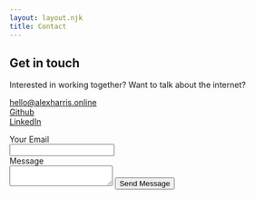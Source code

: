 ```yaml
---
layout: layout.njk
title: Contact
---
```


<div class="w-full sm:w-4/5 mx-auto mt-12 px-12 flex flex-col md:flex-row items-center gap-8">
    <!-- <span class="socko tracking-widest text-5xl pb-8 outline-text text-white link-white">get in touch</span>          -->
    <div class="w-full md:w-2/5 text-md lg:text-2xl prose dark:text-white">
    <h2 class="dark:text-white">Get in touch</h2>
    <p class="hidden md:block">
        Interested in working together? Want to talk about the internet?
    </p>  
    <p>
        <a class="underline" href="mailto:hello@alexharris.online">hello@alexharris.online</a><br />
        <a href="https://github.com/alexharris">Github</a><br />
        <a href="https://www.linkedin.com/in/alex-harris-a7425b90/">LinkedIn</a>
    </p>
    </div>
    <div class="w-full md:w-3/5 contact-grid">
    <div class="md:border-r top-fade max-sm:hidden"></div>
    <div class="md:border-r top-fade max-sm:hidden"></div>
    <div class="max-sm:hidden"></div>
    <div class="md:border-y md:border-r max-sm:hidden"></div>
    <form class="md:border-y md:border-r md:p-4 flex flex-col items-start w-full text-black w-1/2" name="contact" netlify>
        <label class="w-full pb-4">
        <div class="pb-3 dark:text-white">Your Email</div>
        <input class="w-full border border-gray-300 h-12 p-2" type="email" name="email" required/>
        </label>
        <label class="w-full pb-4">
        <div class="pb-3 dark:text-white">Message</div>
        <textarea class="w-full border border-gray-300 h-12 md:h-24 p-2"name="message" required></textarea>
        </label>
        <button class="border dark:text-white border-gray-300 dark:border-white px-4 py-2 hover:bg-black hover:text-white cursor-pointer" type="submit">Send Message</button>
    </form> 
    <div class="md:border-y max-sm:hidden"></div>
    <div class="border-r border-t bottom-fade max-sm:hidden"></div>
    <div class="border-r border-t bottom-fade max-sm:hidden"></div>
    <div class="max-sm:hidden"></div>    
    </div>
</div>  